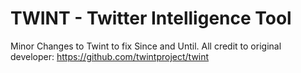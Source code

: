 # TWINT - Twitter Intelligence Tool

Minor Changes to Twint to fix Since and Until.
All credit to original developer: https://github.com/twintproject/twint
